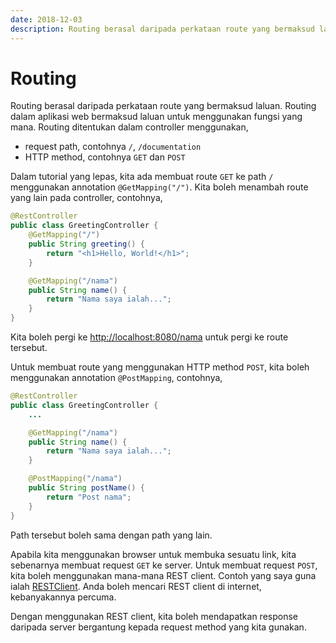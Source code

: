 ```yaml
---
date: 2018-12-03
description: Routing berasal daripada perkataan route yang bermaksud laluan. Routing dalam aplikasi web bermaksud laluan untuk menggunakan fungsi yang mana.
---
```


# Routing

Routing berasal daripada perkataan route yang bermaksud laluan. Routing dalam
aplikasi web bermaksud laluan untuk menggunakan fungsi yang mana. Routing
ditentukan dalam controller menggunakan,

* request path, contohnya `/`, `/documentation`
* HTTP method, contohnya `GET` dan `POST`

Dalam tutorial yang lepas, kita ada membuat route `GET` ke path `/` menggunakan
annotation `@GetMapping("/")`. Kita boleh menambah route yang lain pada
controller, contohnya,

```java
@RestController
public class GreetingController {
    @GetMapping("/")
    public String greeting() {
        return "<h1>Hello, World!</h1>";
    }

    @GetMapping("/nama")
    public String name() {
        return "Nama saya ialah...";
    }
}
```

Kita boleh pergi ke [http://localhost:8080/nama](http://localhost:8080/nama)
untuk pergi ke route tersebut.

Untuk membuat route yang menggunakan HTTP method `POST`, kita boleh menggunakan
annotation `@PostMapping`, contohnya,

```java
@RestController
public class GreetingController {
    ...

    @GetMapping("/nama")
    public String name() {
        return "Nama saya ialah...";
    }

    @PostMapping("/nama")
    public String postName() {
        return "Post nama";
    }
}
```

Path tersebut boleh sama dengan path yang lain.

Apabila kita menggunakan browser untuk membuka sesuatu link, kita sebenarnya
membuat request `GET` ke server. Untuk membuat request `POST`, kita boleh
menggunakan mana-mana REST client. Contoh yang saya guna ialah
[RESTClient](https://addons.mozilla.org/en-US/firefox/addon/restclient/). Anda
boleh mencari REST client di internet, kebanyakannya percuma.

Dengan menggunakan REST client, kita boleh mendapatkan response daripada server
bergantung kepada request method yang kita gunakan.
